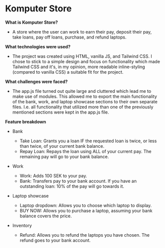 # Komputer Store

**What is Komputer Store?**
* A store where the user can work to earn their pay, deposit their pay, take loans, pay off loans, purchase, and refund laptops.

**What technologies were used?**
* The project was created using HTML, vanilla JS, and Tailwind CSS. I chose to stick to a simple design and focus on functionality which made Tailwind CSS and it's, in my opinion, more readable inline-styling (compared to vanilla CSS) a suitable fit for the project. 
	
**What challenges were faced?**
* The app.js file turned out quite large and cluttered which lead me to make use of modules. This allowed me to export the main functionality of the bank, work, and laptop showcase sections to their own separate files. I.e. all functionality that utilized more than one of the previously mentioned sections were kept in the app.js file. 

**Feature breakdown** 
* Bank
	- Take Loan: Grants you a loan IF the requested loan is twice, or less than twice, of your current bank balance.
	- Repay Loan: Repays the loan using ALL of your current pay. The remaining pay will go to your bank balance.
* Work
	- Work: Adds 100 SEK to your pay.
	- Bank: Transfers pay to your bank account. If you have an outstanding loan: 10% of the pay will go towards it.
		
* Laptop showcase
	- Laptop dropdown: Allows you to choose which laptop to display.
	- BUY NOW: Allows you to purchase a laptop, assuming your bank balance covers the price.
* Inventory
	- Refund: Allows you to refund the laptops you have chosen. The refund goes to your bank account. 
